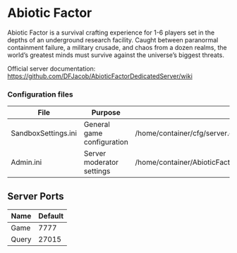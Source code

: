 # Abiotic Factor

Abiotic Factor is a survival crafting experience for 1-6 players set in the depths of an underground research facility. Caught between paranormal containment failure, a military crusade, and chaos from a dozen realms, the world’s greatest minds must survive against the universe’s biggest threats.

Official server documentation: https://github.com/DFJacob/AbioticFactorDedicatedServer/wiki

### Configuration files

|   File    |  Purpose  |   Path  |
|-----------|---------|---------|
| SandboxSettings.ini | General game configuration | /home/container/cfg/server.cfg | /home/container/AbioticFactor/Saved/SaveGames/Server/Worlds/Cascade/SandboxSettings.ini |
| Admin.ini | Server moderator settings | /home/container/AbioticFactor/Saved/SaveGames/Server/Admin.ini |

## Server Ports

| Name    | Default       |
|---------|---------------|
| Game    | 7777 |
| Query    | 27015   |
